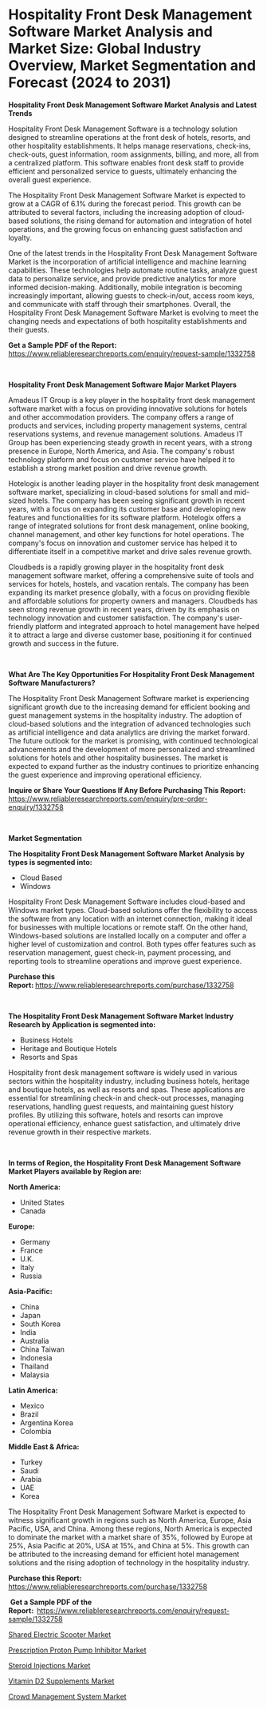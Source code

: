 <p><h1>Hospitality Front Desk Management Software Market Analysis and Market Size: Global Industry Overview, Market Segmentation and Forecast (2024 to 2031)</h1></p><p><strong>Hospitality Front Desk Management Software Market Analysis and Latest Trends</strong></p>
<p><p>Hospitality Front Desk Management Software is a technology solution designed to streamline operations at the front desk of hotels, resorts, and other hospitality establishments. It helps manage reservations, check-ins, check-outs, guest information, room assignments, billing, and more, all from a centralized platform. This software enables front desk staff to provide efficient and personalized service to guests, ultimately enhancing the overall guest experience.</p><p>The Hospitality Front Desk Management Software Market is expected to grow at a CAGR of 6.1% during the forecast period. This growth can be attributed to several factors, including the increasing adoption of cloud-based solutions, the rising demand for automation and integration of hotel operations, and the growing focus on enhancing guest satisfaction and loyalty.</p><p>One of the latest trends in the Hospitality Front Desk Management Software Market is the incorporation of artificial intelligence and machine learning capabilities. These technologies help automate routine tasks, analyze guest data to personalize service, and provide predictive analytics for more informed decision-making. Additionally, mobile integration is becoming increasingly important, allowing guests to check-in/out, access room keys, and communicate with staff through their smartphones. Overall, the Hospitality Front Desk Management Software Market is evolving to meet the changing needs and expectations of both hospitality establishments and their guests.</p></p>
<p><strong>Get a Sample PDF of the Report:&nbsp;</strong> <a href="https://www.reliableresearchreports.com/enquiry/request-sample/1332758">https://www.reliableresearchreports.com/enquiry/request-sample/1332758</a></p>
<p>&nbsp;</p>
<p><strong>Hospitality Front Desk Management Software Major Market Players</strong></p>
<p><p>Amadeus IT Group is a key player in the hospitality front desk management software market with a focus on providing innovative solutions for hotels and other accommodation providers. The company offers a range of products and services, including property management systems, central reservations systems, and revenue management solutions. Amadeus IT Group has been experiencing steady growth in recent years, with a strong presence in Europe, North America, and Asia. The company's robust technology platform and focus on customer service have helped it to establish a strong market position and drive revenue growth.</p><p>Hotelogix is another leading player in the hospitality front desk management software market, specializing in cloud-based solutions for small and mid-sized hotels. The company has been seeing significant growth in recent years, with a focus on expanding its customer base and developing new features and functionalities for its software platform. Hotelogix offers a range of integrated solutions for front desk management, online booking, channel management, and other key functions for hotel operations. The company's focus on innovation and customer service has helped it to differentiate itself in a competitive market and drive sales revenue growth.</p><p>Cloudbeds is a rapidly growing player in the hospitality front desk management software market, offering a comprehensive suite of tools and services for hotels, hostels, and vacation rentals. The company has been expanding its market presence globally, with a focus on providing flexible and affordable solutions for property owners and managers. Cloudbeds has seen strong revenue growth in recent years, driven by its emphasis on technology innovation and customer satisfaction. The company's user-friendly platform and integrated approach to hotel management have helped it to attract a large and diverse customer base, positioning it for continued growth and success in the future.</p></p>
<p>&nbsp;</p>
<p><strong>What Are The Key Opportunities For Hospitality Front Desk Management Software Manufacturers?</strong></p>
<p><p>The Hospitality Front Desk Management Software market is experiencing significant growth due to the increasing demand for efficient booking and guest management systems in the hospitality industry. The adoption of cloud-based solutions and the integration of advanced technologies such as artificial intelligence and data analytics are driving the market forward. The future outlook for the market is promising, with continued technological advancements and the development of more personalized and streamlined solutions for hotels and other hospitality businesses. The market is expected to expand further as the industry continues to prioritize enhancing the guest experience and improving operational efficiency.</p></p>
<p><strong>Inquire or Share Your Questions If Any Before Purchasing This Report:</strong> <a href="https://www.reliableresearchreports.com/enquiry/pre-order-enquiry/1332758">https://www.reliableresearchreports.com/enquiry/pre-order-enquiry/1332758</a></p>
<p>&nbsp;</p>
<p><strong>Market Segmentation</strong></p>
<p><strong>The Hospitality Front Desk Management Software Market Analysis by types is segmented into:</strong></p>
<p><ul><li>Cloud Based</li><li>Windows</li></ul></p>
<p><p>Hospitality Front Desk Management Software includes cloud-based and Windows market types. Cloud-based solutions offer the flexibility to access the software from any location with an internet connection, making it ideal for businesses with multiple locations or remote staff. On the other hand, Windows-based solutions are installed locally on a computer and offer a higher level of customization and control. Both types offer features such as reservation management, guest check-in, payment processing, and reporting tools to streamline operations and improve guest experience.</p></p>
<p><strong>Purchase this Report:&nbsp;</strong><a href="https://www.reliableresearchreports.com/purchase/1332758">https://www.reliableresearchreports.com/purchase/1332758</a></p>
<p>&nbsp;</p>
<p><strong>The Hospitality Front Desk Management Software Market Industry Research by Application is segmented into:</strong></p>
<p><ul><li>Business Hotels</li><li>Heritage and Boutique Hotels</li><li>Resorts and Spas</li></ul></p>
<p><p>Hospitality front desk management software is widely used in various sectors within the hospitality industry, including business hotels, heritage and boutique hotels, as well as resorts and spas. These applications are essential for streamlining check-in and check-out processes, managing reservations, handling guest requests, and maintaining guest history profiles. By utilizing this software, hotels and resorts can improve operational efficiency, enhance guest satisfaction, and ultimately drive revenue growth in their respective markets.</p></p>
<p>&nbsp;</p>
<p><strong>In terms of Region, the Hospitality Front Desk Management Software Market Players available by Region are:</strong></p>
<p>
    <p> <strong> North America: </strong>
        <ul>
            <li>United States</li>
            <li>Canada</li>
        </ul>
        </p> 
    <p> <strong> Europe: </strong>
        <ul>
            <li>Germany</li>
            <li>France</li>
            <li>U.K.</li>
            <li>Italy</li>
            <li>Russia</li>
        </ul>
        </p> 
    <p> <strong> Asia-Pacific: </strong>
        <ul>
            <li>China</li>
            <li>Japan</li>
            <li>South Korea</li>
            <li>India</li>
            <li>Australia</li>
            <li>China Taiwan</li>
            <li>Indonesia</li>
            <li>Thailand</li>
            <li>Malaysia</li>
        </ul>
        </p> 
    <p> <strong> Latin America: </strong>
        <ul>
            <li>Mexico</li>
            <li>Brazil</li>
            <li>Argentina Korea</li>
            <li>Colombia</li>
        </ul>
        </p> 
    <p> <strong> Middle East & Africa: </strong>
        <ul>
            <li>Turkey</li>
            <li>Saudi</li>
            <li>Arabia</li>
            <li>UAE</li>
            <li>Korea</li>
        </ul>
    </p>
    </p>
<p><p>The Hospitality Front Desk Management Software Market is expected to witness significant growth in regions such as North America, Europe, Asia Pacific, USA, and China. Among these regions, North America is expected to dominate the market with a market share of 35%, followed by Europe at 25%, Asia Pacific at 20%, USA at 15%, and China at 5%. This growth can be attributed to the increasing demand for efficient hotel management solutions and the rising adoption of technology in the hospitality industry.</p></p>
<p><strong>Purchase this Report: </strong><a href="https://www.reliableresearchreports.com/purchase/1332758">https://www.reliableresearchreports.com/purchase/1332758</a></p>
<p>&nbsp;<strong>Get a Sample PDF of the Report:&nbsp;&nbsp;</strong><a href="https://www.reliableresearchreports.com/enquiry/request-sample/1332758">https://www.reliableresearchreports.com/enquiry/request-sample/1332758</a></p>
<p><strong></strong></p>
<p><p><a href="https://medium.com/@beverlyfields2012/shared-electric-scooter-market-trends-and-market-analysis-forecasted-for-period-2024-2031-5bd07ccdc02d">Shared Electric Scooter Market</a></p><p><a href="https://medium.com/@tammyjones1939/prescription-proton-pump-inhibitor-market-trends-and-market-analysis-forecasted-for-period-fdc58db303b3">Prescription Proton Pump Inhibitor Market</a></p><p><a href="https://medium.com/@christinaweber16/steroid-injections-market-comprehensive-assessment-by-type-application-and-geography-5406ebfd4c68">Steroid Injections Market</a></p><p><a href="https://medium.com/@itzelheller546/vitamin-d2-supplements-market-furnishes-information-on-market-share-market-trends-and-market-68d675d2c7e5">Vitamin D2 Supplements Market</a></p><p><a href="https://medium.com/@beverlyfields2012/crowd-management-system-market-competitive-analysis-market-trends-and-forecast-to-2031-3854fdc4bf42">Crowd Management System Market</a></p></p>